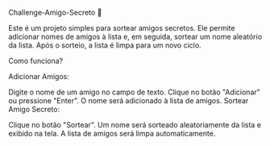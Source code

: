 Challenge-Amigo-Secreto 🎉

Este é um projeto simples para sortear amigos secretos. Ele permite adicionar nomes de amigos à lista e, em seguida, sortear um nome aleatório da lista. Após o sorteio, a lista é limpa para um novo ciclo.


Como funciona?

Adicionar Amigos:

Digite o nome de um amigo no campo de texto.
Clique no botão "Adicionar" ou pressione "Enter".
O nome será adicionado à lista de amigos.
Sortear Amigo Secreto:

Clique no botão "Sortear".
Um nome será sorteado aleatoriamente da lista e exibido na tela.
A lista de amigos será limpa automaticamente.
